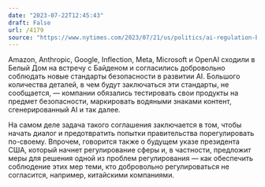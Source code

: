 ```yaml
---
date: "2023-07-22T12:45:43"
draft: False
url: /4179
source: "https://www.nytimes.com/2023/07/21/us/politics/ai-regulation-biden.html"
---
```


Amazon, Anthropic, Google, Inflection, Meta, Microsoft и OpenAI сходили в Белый Дом на встречу с Байденом и согласились добровольно соблюдать новые стандарты безопасности в развитии AI. Большого количества деталей, в чем будут заключаться эти стандарты, не сообщается, — компании обязались тестировать свои продукты на предмет безопасности, маркировать водяными знаками контент, сгенерированный AI и так далее. 

На самом деле задача такого соглашения заключается в том, чтобы начать диалог и предотвратить попытки правительства порегулировать по-своему. Впрочем, говорится также о будущем указе президента США, который начнет регулирование сферы и, в частности, предложит меры для решения одной из проблем регулирования — как обеспечить соблюдение этих мер теми, кто добровольно регулироваться не согласится, например, китайскими компаниями.

